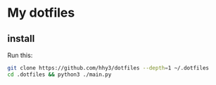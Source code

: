 # My dotfiles

## install 
Run this:
```sh
git clone https://github.com/hhy3/dotfiles --depth=1 ~/.dotfiles
cd .dotfiles && python3 ./main.py
```
